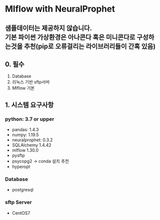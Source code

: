 # Mlflow with NeuralProphet
**샘플데이터는 제공하지 않습니다.**<br>
**기본 파이썬 가상환경은 아나콘다 혹은 미니콘다로 구성하는것을 추천(pip로 오류걸리는 라이브러리들이 간혹 있음)**
------
## 0. 필수
1. Database
2. 리눅스 기반 sftp서버
3. Mlflow 기본

## 1. 시스템 요구사항
###  python: 3.7 or upper
- pandas: 1.4.3
- numpy: 1.19.5
- neuralprophet: 0.3.2
- SQLAlchemy 1.4.42
- mlflow 1.30.0
- pysftp
- psycopg2 -> conda 설치 추천
- hyperopt

### Database
- postgresql

### sftp Server
- CentOS7
